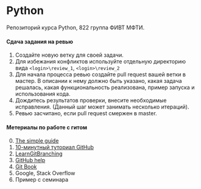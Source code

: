 # Python 
Репозиторий курса Python, 822 группа ФИВТ МФТИ.

#### Сдача задания на ревью
1. Создайте новую ветку для своей задачи.
2. Для избежания конфликтов используйте отдельную директорию вида `<login>\review_1`, `<login>\review_2`
3. Для начала процесса ревью создайте pull request вашей ветки в мастер. В описании к нему должно быть указано, какая задача решалась, какая функциональность реализована, пример запуска и использования кода.
4. Дождитесь результатов проверки, внесите необходимые исправления. (Данный шаг может занимать несколько итераций).
5. Ревью засчитано, если pull request смержен в master.

#### Метериалы по работе с гитом
0. [The simple guide](http://rogerdudler.github.io/git-guide/)
1. [10-минутный туториал GitHub](https://guides.github.com/introduction/git-handbook/)
2.  [LearnGitBranching](https://learngitbranching.js.org)
3. [GitHub help](https://help.github.com)
4. [Git Book](https://git-scm.com/book/en/v2)
5. Google, Stack Overflow
6. Пример с семинара
